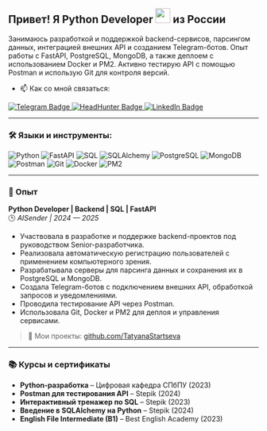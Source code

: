 ## Привет! Я Python Developer <img src="https://media.giphy.com/media/WUlplcMpOCEmTGBtBW/giphy.gif" width="30"> из России

Занимаюсь разработкой и поддержкой backend-сервисов, парсингом данных, интеграцией внешних API и созданием Telegram-ботов. Опыт работы с FastAPI, PostgreSQL, MongoDB, а также деплоем с использованием Docker и PM2. Активно тестирую API с помощью Postman и использую Git для контроля версий.

- :mailbox: Как со мной связаться:  
<div id="badges">
   <a href="https://t.me/Startseva_T">
     <img src="https://img.shields.io/badge/Telegram-blue?style=for-the-badge&logo=telegram&logoColor=white" alt="Telegram Badge"/>
   </a>
   <a href="https://spb.hh.ru/resume/34327b71ff0df508800039ed1f56354d64676f">
     <img src="https://img.shields.io/badge/HH-red?style=for-the-badge&logo=hh.ru&logoColor=white" alt="HeadHunter Badge"/>
   </a>
   <a href="https://www.linkedin.com/in/your_profile">
     <img src="https://img.shields.io/badge/LinkedIn-blue?style=for-the-badge&logo=linkedin&logoColor=white" alt="LinkedIn Badge"/>
   </a>
 </div>

---

### :hammer_and_wrench: Языки и инструменты:

![Python](https://img.shields.io/badge/Python-3776AB?style=for-the-badge&logo=python&logoColor=white)
![FastAPI](https://img.shields.io/badge/FastAPI-009688?style=for-the-badge&logo=fastapi&logoColor=white)
![SQL](https://img.shields.io/badge/SQL-4479A1?style=for-the-badge&logo=sqlite&logoColor=white)
![SQLAlchemy](https://img.shields.io/badge/SQLAlchemy-FF6F00?style=for-the-badge&logo=alchemy&logoColor=white)
![PostgreSQL](https://img.shields.io/badge/PostgreSQL-316192?style=for-the-badge&logo=postgresql&logoColor=white)
![MongoDB](https://img.shields.io/badge/MongoDB-4EA94B?style=for-the-badge&logo=mongodb&logoColor=white)
![Postman](https://img.shields.io/badge/Postman-FF6C37?style=for-the-badge&logo=postman&logoColor=white)
![Git](https://img.shields.io/badge/Git-F05032?style=for-the-badge&logo=git&logoColor=white)
![Docker](https://img.shields.io/badge/Docker-2496ED?style=for-the-badge&logo=docker&logoColor=white)
![PM2](https://img.shields.io/badge/PM2-2B037A?style=for-the-badge&logo=pm2&logoColor=white)

---

### :briefcase: Опыт

**Python Developer | Backend | SQL | FastAPI**  
🕒 *AISender | 2024 — 2025*

- Участвовала в разработке и поддержке backend-проектов под руководством Senior-разработчика.
- Реализовала автоматическую регистрацию пользователей с применением компьютерного зрения.
- Разрабатывала серверы для парсинга данных и сохранения их в PostgreSQL и MongoDB.
- Создала Telegram-ботов с подключением внешних API, обработкой запросов и уведомлениями.
- Проводила тестирование API через Postman.
- Использовала Git, Docker и PM2 для деплоя и управления сервисами.

> 📌 Мои проекты: [github.com/TatyanaStartseva](https://github.com/TatyanaStartseva)

---

### 📚 Курсы и сертификаты

- **Python-разработка** – Цифровая кафедра СПбПУ (2023)  
- **Postman для тестирования API** – Stepik (2024)  
- **Интерактивный тренажер по SQL** – Stepik (2023)  
- **Введение в SQLAlchemy на Python** – Stepik (2024)  
- **English File Intermediate (B1)** – Best English Academy (2023)


